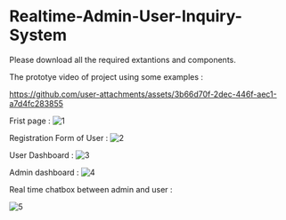 # Realtime-Admin-User-Inquiry-System


Please download all the required extantions and components.



The prototye video of project using some examples :


https://github.com/user-attachments/assets/3b66d70f-2dec-446f-aec1-a7d4fc283855






Frist page :
![1](https://github.com/user-attachments/assets/3d25d2ff-ee76-45b8-a489-836aa9e73ea0)


Registration Form of User :
![2](https://github.com/user-attachments/assets/9f979473-8404-4a0b-a1b8-55ec18b4c25f)


User Dashboard :
![3](https://github.com/user-attachments/assets/cfc7f14f-2d35-41c2-a62d-17be01cbc13f)


Admin dashboard :
![4](https://github.com/user-attachments/assets/2241014f-b685-4313-9b0d-8a0028a4c77c)


Real time chatbox between admin and user :

![5](https://github.com/user-attachments/assets/b4d28da8-f242-4bf2-bb85-cde0c6d9524f)










